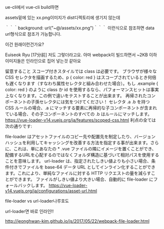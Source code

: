 ue-cli에서 vue-cli build하면

assets밑에 있는 xx.png이미지가 dist디렉토리에 생기지 않는데

｀｀｀background: url("~@/assets/xx.png")｀｀｀ 
이런식으로 참조하면 data url형식으로 참조가 가능합니다.

이건 원래이런건가요?

Euiseok Ryu  [17分前]
저도 그렇더라고요. 아마 webpack이 빌드하면서 ~2KB 이하 이미지들은 인라인으로 집어 넣는것 같아요

留意すること
スコープ付きスタイルでは class は必要です。 ブラウザが様々な CSS セレクタを描画するため、p { color: red } はスコープされているとき何倍も遅くなります（すなわち属性セレクタと組み合わせた場合）。もし .example { color: red } のように class か id を使用するなら、パフォーマンスヒットは事実上なくなります。この例で違いをテストすることが出来ます。
再帰されたコンポーネントの子孫セレクタには気をつけてください！ セレクタ .a .b を持つ CSS ルールの場合、.a にマッチする要素に再帰的な子コンポーネントが含まれている場合、その子コンポーネントのすべての .b はルールにマッチします。
https://vue-loader-v14.vuejs.org/ja/features/scoped-css.html
利点の全ては次の通りです:

file-loader はアセットファイルのコピー先や配置先を制定したり、バージョンハッシュを利用してキャッシングを改善する方法を指定する事が出来ます。さらに、これは、単にあなたの * .vue ファイルの隣にイメージを置くことができ、配備するURLを心配するのではなくフォルダ構造に基づいて相対パスを使用することを意味します。
url-loader は、指定されたしきい値よりも小さい場合、条件付きでファイルを base-64 データ URL としてインライン化することができます。これにより、単純なファイルに対する HTTP リクエストの量を減らすことができます。 ファイルがしきい値より大きい場合、自動的に file-loader にフォールバックします。
https://vue-loader-v14.vuejs.org/ja/configurations/asset-url.html


file-loader vs url-loader나루호도

url-loader면 바로 인라인!!

http://jeonghwan-kim.github.io/js/2017/05/22/webpack-file-loader.html